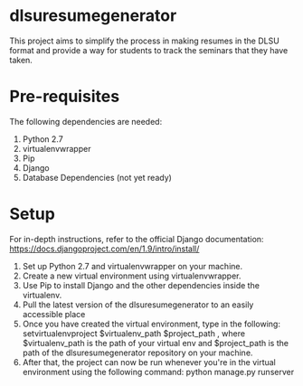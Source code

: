 # dlsuresumegenerator
This project aims to simplify the process in making resumes in the DLSU format and provide a way for students to track the seminars that they have taken.

# Pre-requisites
The following dependencies are needed:
1. Python 2.7
2. virtualenvwrapper
3. Pip
4. Django
5. Database Dependencies (not yet ready)

# Setup
For in-depth instructions, refer to the official Django documentation:
https://docs.djangoproject.com/en/1.9/intro/install/

1. Set up Python 2.7 and virtualenvwrapper on your machine.
2. Create a new virtual environment using virtualenvwrapper.
3. Use Pip to install Django and the other dependencies inside the virtualenv.
2. Pull the latest version of the dlsuresumegenerator to an easily accessible place
3. Once you have created the virtual environment, type in the following: setvirtualenvproject $virtualenv_path $project_path , where $virtualenv_path is the path of your virtual env and $project_path is the path of the dlsuresumegenerator repository on your machine.
4. After that, the project can now be run whenever you're in the virtual environment using the following command: python manage.py runserver
